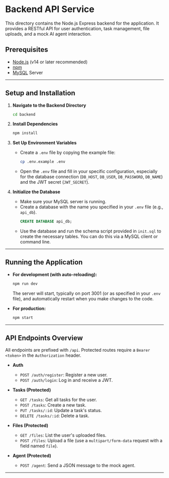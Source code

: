 # Backend API Service

This directory contains the Node.js Express backend for the application. It provides a RESTful API for user authentication, task management, file uploads, and a mock AI agent interaction.

## Prerequisites

- [Node.js](https://nodejs.org/) (v14 or later recommended)
- [npm](https://www.npmjs.com/)
- [MySQL](https://www.mysql.com/) Server

---

## Setup and Installation

1.  **Navigate to the Backend Directory**
    ```bash
    cd backend
    ```

2.  **Install Dependencies**
    ```bash
    npm install
    ```

3.  **Set Up Environment Variables**
    -   Create a `.env` file by copying the example file:
        ```bash
        cp .env.example .env
        ```
    -   Open the `.env` file and fill in your specific configuration, especially for the database connection (`DB_HOST`, `DB_USER`, `DB_PASSWORD`, `DB_NAME`) and the JWT secret (`JWT_SECRET`).

4.  **Initialize the Database**
    -   Make sure your MySQL server is running.
    -   Create a database with the name you specified in your `.env` file (e.g., `api_db`).
        ```sql
        CREATE DATABASE api_db;
        ```
    -   Use the database and run the schema script provided in `init.sql` to create the necessary tables. You can do this via a MySQL client or command line.

---

## Running the Application

-   **For development (with auto-reloading):**
    ```bash
    npm run dev
    ```
    The server will start, typically on port 3001 (or as specified in your `.env` file), and automatically restart when you make changes to the code.

-   **For production:**
    ```bash
    npm start
    ```

---

## API Endpoints Overview

All endpoints are prefixed with `/api`. Protected routes require a `Bearer <token>` in the `Authorization` header.

-   **Auth**
    -   `POST /auth/register`: Register a new user.
    -   `POST /auth/login`: Log in and receive a JWT.

-   **Tasks (Protected)**
    -   `GET /tasks`: Get all tasks for the user.
    -   `POST /tasks`: Create a new task.
    -   `PUT /tasks/:id`: Update a task's status.
    -   `DELETE /tasks/:id`: Delete a task.

-   **Files (Protected)**
    -   `GET /files`: List the user's uploaded files.
    -   `POST /files`: Upload a file (use a `multipart/form-data` request with a field named `file`).

-   **Agent (Protected)**
    -   `POST /agent`: Send a JSON message to the mock agent.
---
